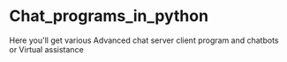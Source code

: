# Chat_programs_in_python
Here you'll get various Advanced chat server client program and chatbots or Virtual assistance
